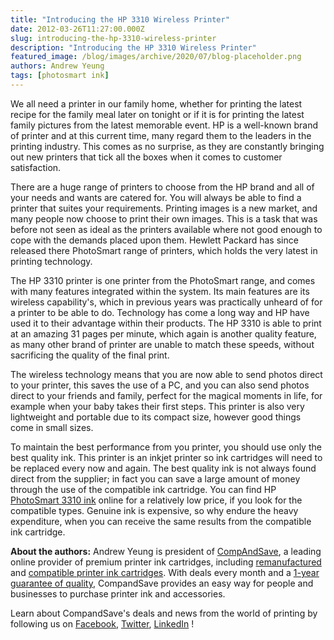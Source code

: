 ```yaml
---
title: "Introducing the HP 3310 Wireless Printer"
date: 2012-03-26T11:27:00.000Z
slug: introducing-the-hp-3310-wireless-printer
description: "Introducing the HP 3310 Wireless Printer"
featured_image: /blog/images/archive/2020/07/blog-placeholder.png
authors: Andrew Yeung
tags: [photosmart ink]
---
```


We all need a printer in our family home, whether for printing the latest recipe for the family meal later on tonight or if it is for printing the latest family pictures from the latest memorable event. HP is a well-known brand of printer and at this current time, many regard them to the leaders in the printing industry. This comes as no surprise, as they are constantly bringing out new printers that tick all the boxes when it comes to customer satisfaction. 

There are a huge range of printers to choose from the HP brand and all of your needs and wants are catered for. You will always be able to find a printer that suites your requirements. Printing images is a new market, and many people now choose to print their own images. This is a task that was before not seen as ideal as the printers available where not good enough to cope with the demands placed upon them. Hewlett Packard has since released there PhotoSmart range of printers, which holds the very latest in printing technology. 

The HP 3310 printer is one printer from the PhotoSmart range, and comes with many features integrated within the system. Its main features are its wireless capability's, which in previous years was practically unheard of for a printer to be able to do. Technology has come a long way and HP have used it to their advantage within their products. The HP 3310 is able to print at an amazing 31 pages per minute, which again is another quality feature, as many other brand of printer are unable to match these speeds, without sacrificing the quality of the final print. 

The wireless technology means that you are now able to send photos direct to your printer, this saves the use of a PC, and you can also send photos direct to your friends and family, perfect for the magical moments in life, for example when your baby takes their first steps. This printer is also very lightweight and portable due to its compact size, however good things come in small sizes. 

To maintain the best performance from you printer, you should use only the best quality ink. This printer is an inkjet printer so ink cartridges will need to be replaced every now and again. The best quality ink is not always found direct from the supplier; in fact you can save a large amount of money through the use of the compatible ink cartridge. You can find HP [PhotoSmart 3310 ink](https://www.compandsave.com/hp/photosmart/3310-ink-cartridges) online for a relatively low price, if you look for the compatible types. Genuine ink is expensive, so why endure the heavy expenditure, when you can receive the same results from the compatible ink cartridge.

**About the authors:** Andrew Yeung is president of [CompAndSave](https://www.compandsave.com/), a leading online provider of premium printer ink cartridges, including [remanufactured](https://www.compandsave.com/help) and [compatible printer ink cartridges](https://www.compandsave.com/help). With deals every month and a [1-year guarantee of quality](https://www.compandsave.com/help), CompandSave provides an easy way for people and businesses to purchase printer ink and accessories.

Learn about CompandSave's deals and news from the world of printing by following us on [Facebook](https://www.facebook.com/compandsave.ink), [Twitter](https://twitter.com/compandsave), [LinkedIn](https://www.linkedin.com) !